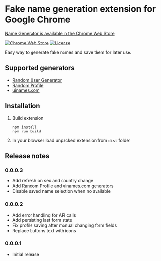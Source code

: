 # Fake name generation extension for Google Chrome

[Name Generator is available in the Chrome Web Store](https://chrome.google.com/webstore/detail/name-generator/ldkklmldmddiahpjfablcmabdfhodpbi)

[![Chrome Web Store](https://img.shields.io/chrome-web-store/rating/ldkklmldmddiahpjfablcmabdfhodpbi.svg)](https://chrome.google.com/webstore/detail/name-generator/ldkklmldmddiahpjfablcmabdfhodpbi)
[![License](https://img.shields.io/badge/License-MIT-green.svg)](LICENSE)

Easy way to generate fake names and save them for later use.

## Supported generators

- [Random User Generator](https://randomuser.me/)
- [Random Profile](http://randomprofile.com/)
- [uinames.com](https://uinames.com/)

## Installation

 1. Build extension

        npm install
        npm run build
    
 1. In your browser load unpacked extension from `dist` folder

## Release notes

### 0.0.0.3
 
 - Add refresh on sex and country change
 - Add Random Profile and uinames.com generators
 - Disable saved name selection when no available

### 0.0.0.2

 - Add error handling for API calls
 - Add persisting last form state
 - Fix profile saving after manual changing form fields
 - Replace buttons text with icons

### 0.0.0.1

 - Initial release
 